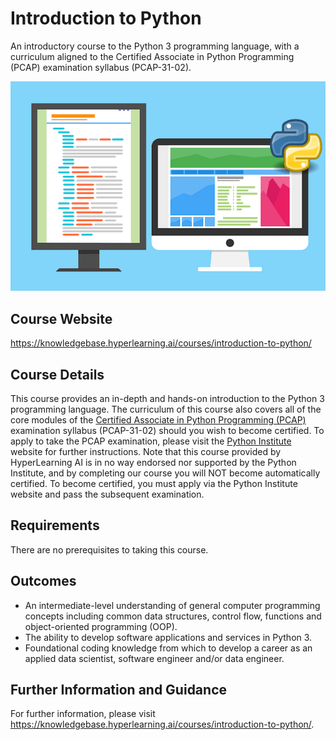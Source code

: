 # Introduction to Python
An introductory course to the Python 3 programming language, with a curriculum aligned to the Certified Associate in Python Programming (PCAP) examination syllabus (PCAP-31-02).

![Introduction to Python](static/assets/images/course-introduction-to-python-pixabay.png "Introduction to Python")

## Course Website

https://knowledgebase.hyperlearning.ai/courses/introduction-to-python/

## Course Details

This course provides an in-depth and hands-on introduction to the Python 3 programming language. The curriculum of this course also covers all of the core modules of the <a href="https://pythoninstitute.org/pcap" target="_blank">Certified Associate in Python Programming (PCAP)</a> examination syllabus (PCAP-31-02) should you wish to become certified. To apply to take the PCAP examination, please visit the <a href="https://pythoninstitute.org" target="_blank">Python Institute</a> website for further instructions. Note that this course provided by HyperLearning AI is in no way endorsed nor supported by the Python Institute, and by completing our course you will NOT become automatically certified. To become certified, you must apply via the Python Institute website and pass the subsequent examination.

## Requirements

There are no prerequisites to taking this course.

## Outcomes

* An intermediate-level understanding of general computer programming concepts including common data structures, control flow, functions and object-oriented programming (OOP).
* The ability to develop software applications and services in Python 3.
* Foundational coding knowledge from which to develop a career as an applied data scientist, software engineer and/or data engineer.

## Further Information and Guidance

For further information, please visit https://knowledgebase.hyperlearning.ai/courses/introduction-to-python/.
